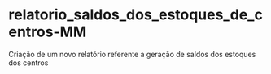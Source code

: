 # relatorio_saldos_dos_estoques_de_centros-MM
 Criação de um novo relatório referente a geração de saldos dos estoques dos centros

